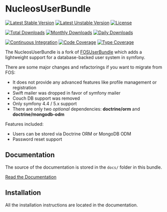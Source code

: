 NucleosUserBundle
=================

[![Latest Stable Version](https://poser.pugx.org/nucleos/user-bundle/v/stable)](https://packagist.org/packages/nucleos/user-bundle)
[![Latest Unstable Version](https://poser.pugx.org/nucleos/user-bundle/v/unstable)](https://packagist.org/packages/nucleos/user-bundle)
[![License](https://poser.pugx.org/nucleos/user-bundle/license)](LICENSE.md)

[![Total Downloads](https://poser.pugx.org/nucleos/user-bundle/downloads)](https://packagist.org/packages/nucleos/user-bundle)
[![Monthly Downloads](https://poser.pugx.org/nucleos/user-bundle/d/monthly)](https://packagist.org/packages/nucleos/user-bundle)
[![Daily Downloads](https://poser.pugx.org/nucleos/user-bundle/d/daily)](https://packagist.org/packages/nucleos/user-bundle)

[![Continuous Integration](https://github.com/nucleos/NucleosUserBundle/workflows/Continuous%20Integration/badge.svg)](https://github.com/nucleos/NucleosUserBundle/actions?query=workflow%3A"Continuous+Integration"+branch%3Amain)
[![Code Coverage](https://codecov.io/gh/nucleos/NucleosUserBundle/branch/main/graph/badge.svg)](https://codecov.io/gh/nucleos/NucleosUserBundle)
[![Type Coverage](https://shepherd.dev/github/nucleos/NucleosUserBundle/coverage.svg)](https://shepherd.dev/github/nucleos/NucleosUserBundle)

The NucleosUserBundle is a fork of [FOSUserBundle](https://github.com/FriendsOfSymfony/FOSUserBundle/) which adds a lightweight support for a database-backed user system in symfony.

There are some major changes and refactorings if you want to migrate from FOS:

- It does not provide any advanced features like profile management or registration
- Swift mailer was dropped in favor of symfony mailer
- Couch DB support was removed
- Only symfony 4.4 / 5.x support
- There are only two *optional* dependencies: **doctrine/orm** and **doctrine/mongodb-odm**

Features included:

- Users can be stored via Doctrine ORM or MongoDB ODM
- Password reset support

Documentation
-------------

The source of the documentation is stored in the `docs/` folder
in this bundle.

[Read the Documentation](https://docs.nucleos.rocks/projects/user-bundle/)

Installation
------------

All the installation instructions are located in the documentation.

